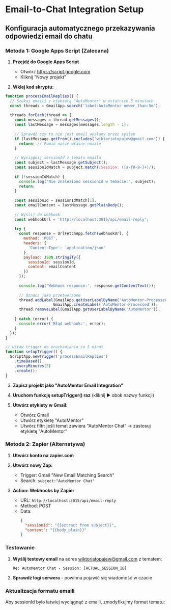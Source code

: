 # Email-to-Chat Integration Setup

## Konfiguracja automatycznego przekazywania odpowiedzi email do chatu

### Metoda 1: Google Apps Script (Zalecana)

1. **Przejdź do Google Apps Script**
   - Otwórz https://script.google.com
   - Kliknij "Nowy projekt"

2. **Wklej kod skryptu:**

```javascript
function processEmailReplies() {
  // Szukaj emaili z etykietą "AutoMentor" w ostatnich 5 minutach
  const threads = GmailApp.search('label:AutoMentor newer_than:5m');
  
  threads.forEach(thread => {
    const messages = thread.getMessages();
    const lastMessage = messages[messages.length - 1];
    
    // Sprawdź czy to nie jest email wysłany przez system
    if (lastMessage.getFrom().includes('wiktoriatopajew@gmail.com')) {
      return; // Pomiń nasze własne emaile
    }
    
    // Wyciągnij sessionId z tematu emaila
    const subject = lastMessage.getSubject();
    const sessionIdMatch = subject.match(/Session: ([a-f0-9-]+)/);
    
    if (!sessionIdMatch) {
      console.log('Nie znaleziono sessionId w temacie:', subject);
      return;
    }
    
    const sessionId = sessionIdMatch[1];
    const emailContent = lastMessage.getPlainBody();
    
    // Wyślij do webhook
    const webhookUrl = 'http://localhost:3015/api/email-reply';
    
    try {
      const response = UrlFetchApp.fetch(webhookUrl, {
        method: 'POST',
        headers: {
          'Content-Type': 'application/json'
        },
        payload: JSON.stringify({
          sessionId: sessionId,
          content: emailContent
        })
      });
      
      console.log('Webhook response:', response.getContentText());
      
      // Oznacz jako przetworzone
      thread.addLabel(GmailApp.getUserLabelByName('AutoMentor-Processed') || 
                     GmailApp.createLabel('AutoMentor-Processed'));
      thread.removeLabel(GmailApp.getUserLabelByName('AutoMentor'));
      
    } catch (error) {
      console.error('Błąd webhook:', error);
    }
  });
}

// Ustaw trigger do uruchamiania co 5 minut
function setupTrigger() {
  ScriptApp.newTrigger('processEmailReplies')
    .timeBased()
    .everyMinutes(5)
    .create();
}
```

3. **Zapisz projekt jako "AutoMentor Email Integration"**

4. **Uruchom funkcję setupTrigger() raz** (kliknij ▶️ obok nazwy funkcji)

5. **Utwórz etykiety w Gmail:**
   - Otwórz Gmail
   - Utwórz etykietę "AutoMentor"
   - Utwórz filtr: jeśli temat zawiera "AutoMentor Chat" → zastosuj etykietę "AutoMentor"

### Metoda 2: Zapier (Alternatywa)

1. **Utwórz konto na zapier.com**

2. **Utwórz nowy Zap:**
   - Trigger: Gmail "New Email Matching Search"
   - Search: `subject:"AutoMentor Chat"`

3. **Action: Webhooks by Zapier**
   - URL: `http://localhost:3015/api/email-reply`
   - Method: POST
   - Data:
     ```json
     {
       "sessionId": "{{extract from subject}}",
       "content": "{{body_plain}}"
     }
     ```

### Testowanie

1. **Wyślij testowy email** na adres wiktoriatopajew@gmail.com z tematem:
   ```
   Re: AutoMentor Chat - Session: [ACTUAL_SESSION_ID]
   ```

2. **Sprawdź logi serwera** - powinna pojawić się wiadomość w czacie

### Aktualizacja formatu emaili

Aby sessionId było łatwiej wyciągnąć z emaili, zmodyfikujmy format tematu:
